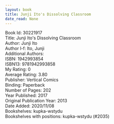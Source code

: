 ```yaml
---
layout: book
title: Junji Ito's Dissolving Classroom
date_read: None
---
```


Book Id: 30221917<br />
Title: Junji Ito's Dissolving Classroom<br />
Author: Junji Ito<br />
Author l-f: Ito, Junji<br />
Additional Authors: <br />
ISBN: 1942993854<br />
ISBN13: 9781942993858<br />
My Rating: 0<br />
Average Rating: 3.80<br />
Publisher: Vertical Comics<br />
Binding: Paperback<br />
Number of Pages: 202<br />
Year Published: 2017<br />
Original Publication Year: 2013<br />
Date Added: 2020/11/08<br />
Bookshelves: kupka-wstydu<br />
Bookshelves with positions: kupka-wstydu (#2035)<br />

